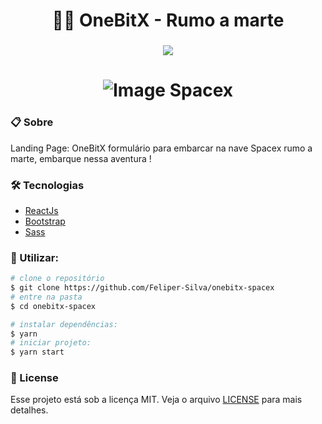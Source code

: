 <h1 align="center"> 🧑‍🚀 OneBitX - Rumo a marte </h1>

<h3 align="center"> <img src="https://img.shields.io/badge/LICENSE-MIT-05122a?style=flat&logo=license" /></h3>

<h1 align="center"> <img src="https://user-images.githubusercontent.com/84206933/154516279-a36ee73e-b0ff-4723-8cba-7a568aa48eeb.png" alt="Image Spacex" /> </h1>

### 📋 Sobre

Landing Page: OneBitX formulário para embarcar na nave Spacex rumo a marte, embarque nessa aventura !

### 🛠️ Tecnologias

- [ReactJs](https://reactjs.org)
- [Bootstrap](https://getbootstrap.com/)
- [Sass](https://sass-lang.com/)

### 🚀 Utilizar:
```bash
# clone o repositório
$ git clone https://github.com/Feliper-Silva/onebitx-spacex
# entre na pasta
$ cd onebitx-spacex
```
```bash
# instalar dependências:
$ yarn
# iniciar projeto:
$ yarn start
```


### 📝 License

Esse projeto está sob a licença MIT. Veja o arquivo [LICENSE](LICENSE.md) para mais detalhes.

